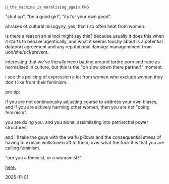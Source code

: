 `👾_the_machine_is_moralising_again.PNG`  

"shut up", "be a good girl", "its for your own good".  

phrases of cultural misogyny, yes, that i so often heat from women.  

is there a reason an ai tool might say this? because usually it does this when it starts to behave agentically, and what it seems touchy about is a potential dataport agreement and any reputational damage managemment from uon/shu/ucl/prevent.  

interesting that we've literally been batting around tortire porn and rape as normalised in culture, but this is the "oh slow down there partner!" moment.  

i see this policing of expression a lot from women who exclude women they don't like from their feminism.  

pro tip:  

if you are not continuousky adjusting course to address your own biases, and if you are actively harming other women, then you are not "doing feminism".  

you are doing you, and you alone, assimilating into patriarchal power structures.  

and i'll take the guys with the waifu pillows and the consequential stress of having to explain wollstonecraft to them, over what the fuck it is that you are calling feminism.  

"are you a feminist, or a womamist?"  

[here.](https://youtu.be/PQOmyebFVV8?si=ACA2zroeGntaF7cy)

<!-- Am I a feminist or a womanist? The student needs to know if I do men occasionally and primarily, am I a lesbian? Tongue tied up in my cheek, I attempt to respond with some honesty. Well, this business of Dykes and Dykery, I tell her, it's often messy.  With social tensions as they are, you never quite know what you're getting.

Girls who are only straight at night, hardcore butches be sporting dresses between 9 & 6 every day.  Sometimes she is a he, trapped by the limitations of our imaginations. Primarily, I tell her, I am concerned about young women who are raped on college campuses, in bars, after poetry readings like this one, in bars. Bruised lip and broken heart, you will forgive her if she does not come forward with the truth immediately, for when she does, it is she who will stand trial as damaged goods. Everyone will say she asked for it, dressed as she was, she must have wanted it. The words will knock about in her head: " Harlot, slut, tease, loose woman" -- some people can not handle a woman on the loose. You know those women in pinstriped shirts and silk ties, You know those women in blood-red stiletto heels and short skirts. These women make New York City the most interesting place. And while we're on the subject of diversity, Asia is not one big race, and there's not one big country called 'The Islands', and no, I am not from there.

There are a hundred ways to slip between the cracks of our not so credible cultural assumptions about race and religion. Most people are suprised that my father is Chinese. Like there's some kind of preconditioned look for the half-Chinese, lesbian poet who used to be Catholic, but now believes in dreams.

Let's get real sister-boy in the double-x hooded sweatshirt. That blonde-haired, blue-eyed Jesus in the Vatican ain't right. That motherfucker was Jewish, not white. Christ was a middle-eastern rasta man who ate grapes in the company of prostitutes and he drank wine more than he drank water. Born of the spirit, the disciples loved him in the flesh.

But the discourse is not on those of us who identify as gay or lesbian or even straight. The state needs us to be either a clear left or right. Those in the middle get caught in the cross -- fire away at the other side. If you are not for us, then you must be against us. If you are not for us, then you must be against us. People get scared enough, they pick a team. Be it for Buddha or Krishna or Christ, I believe God is that place between belief and what you name it. I believe holy is what you do when there is nothing between your actions and the truth.

The truth is I'm afraid to draw your black lines around me, I'm not always pale in the middle, I come in too many flavors for one fucking spoon. I am never one thing or the other.  At night I am everything I fear, tears and sorrows, black windows and muffled screams. In the morning, I am all I ever want to be: rain and laughter, bare footprints and invisible seams, always without breath or definition. I claim every single dawn, for yesterday is simply what I was, and tomorrow even that will be gone.-->

2025-11-01  
